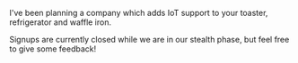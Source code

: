 I've been planning a company which adds IoT support to your toaster, refrigerator and waffle iron.

Signups are currently closed while we are in our stealth phase, but feel free to give some feedback!
